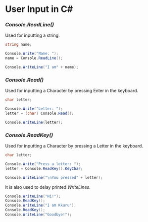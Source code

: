 # User Input in C#

### ***Console.ReadLine()***
Used for inputting a string. 

```csharp
string name;

Console.Write("Name: ");
name = Console.ReadLine();

Console.WriteLine("I am" + name);
```
### ***Console.Read()***
Used for inputting a Character by pressing Enter in the keyboard.

```csharp
char letter;

Console.Write("Letter: ");
letter = (char) Console.Read();

Console.WriteLine(letter);
```
### ***Console.ReadKey()***
Used for inputting a Character by pressing a Letter in the keyboard.

```csharp
char letter;

Console.Write("Press a letter: ");
letter = Console.ReadKey().KeyChar;

Console.WriteLine("\nYou pressed" + letter);
```

It is also used to delay printed *WriteLines*.

```csharp
Console.WriteLine("Hi!");
Console.ReadKey();
Console.WriteLine("I am Kkuru");
Console.ReadKey();
Console.WriteLine("Goodbye!");
```
